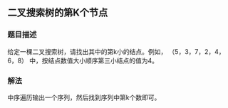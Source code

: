 ## 二叉搜索树的第K个节点
### 题目描述

给定一棵二叉搜索树，请找出其中的第k小的结点。例如， （5，3，7，2，4，6，8）    中，按结点数值大小顺序第三小结点的值为4。
### 解法
中序遍历输出一个序列，然后找到序列中第k个数即可。